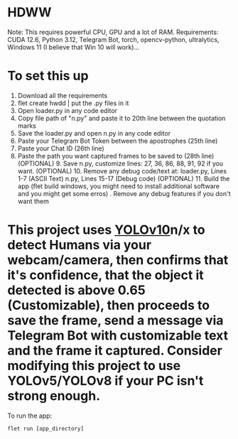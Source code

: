 # HDWW

Note: This requires powerful CPU, GPU and a lot of RAM.
Requirements: CUDA 12.6, Python 3.12, Telegram Bot, torch, opencv-python, ultralytics, Windows 11 (I believe that Win 10 will work)...

# To set this up
1. Download all the requirements
2. flet create hwdd | put the .py files in it
3. Open loader.py in any code editor
4. Copy file path of "n.py" and paste it to 20th line between the quotation marks
5. Save the loader.py and open n.py in any code editor
6. Paste your Telegram Bot Token between the apostrophes (25th line)
7. Paste your Chat ID (26th line)
8. Paste the path you want captured frames to be saved to (28th line)
(OPTIONAL) 9. Save n.py, customize lines: 27, 36, 86, 88, 91, 92 if you want.
(OPTIONAL) 10. Remove any debug code/text at:
loader.py, Lines 1-7 (ASCII Text)
n.py, Lines 15-17 (Debug code)
(OPTIONAL) 11. Build the app (flet build windows, you might need to install additional software and you might get some erros)
. Remove any debug features if you don't want them


# This project uses [YOLOv10](https://github.com/THU-MIG/yolov10)n/x to detect Humans via your webcam/camera, then confirms that it's confidence, that the object it detected is above 0.65 (Customizable), then proceeds to save the frame, send a message via Telegram Bot with customizable text and the frame it captured. Consider modifying this project to use YOLOv5/YOLOv8 if your PC isn't strong enough.

To run the app:

```
flet run [app_directory]
```
